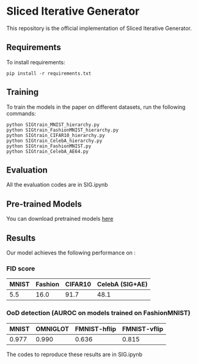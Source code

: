 # Sliced Iterative Generator

This repository is the official implementation of Sliced Iterative Generator. 

## Requirements

To install requirements:

```setup
pip install -r requirements.txt
```

## Training

To train the models in the paper on different datasets, run the following commands:

```train
python SIGtrain_MNIST_hierarchy.py
python SIGtrain_FashionMNIST_hierarchy.py
python SIGtrain_CIFAR10_hierarchy.py
python SIGtrain_CelebA_hierarchy.py
python SIGtrain_FashionMNIST.py
python SIGtrain_CelebA_AE64.py
```

## Evaluation

All the evaluation codes are in SIG.ipynb


## Pre-trained Models

You can download pretrained models [here](https://drive.google.com/mymodel.pth)


## Results

Our model achieves the following performance on :

### FID score

|       MNIST       |      Fashion      |      CIFAR10      |  CelebA (SIG+AE)  |
| ----------------- | ----------------- | ----------------- | ----------------- |
|        5.5        |       16.0        |       91.7        |       48.1        |

### OoD detection (AUROC on models trained on FashionMNIST)

|       MNIST       |      OMNIGLOT     |    FMNIST-hflip   |   FMNIST-vflip    |
| ----------------- | ----------------- | ----------------- | ----------------- |
|       0.977       |       0.990       |       0.636       |       0.815       |

The codes to reproduce these results are in SIG.ipynb
 
